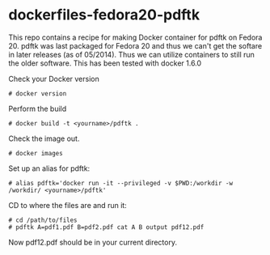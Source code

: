 dockerfiles-fedora20-pdftk
==========================

This repo contains a recipe for making Docker container for pdftk on Fedora 20. 
pdftk was last packaged for Fedora 20 and thus we can't get the softare in later
releases (as of 05/2014). Thus we can utilize containers to still run the older 
software. This has been tested with docker 1.6.0 

Check your Docker version

    # docker version

Perform the build

    # docker build -t <yourname>/pdftk .

Check the image out.

    # docker images

Set up an alias for pdftk:

    # alias pdftk='docker run -it --privileged -v $PWD:/workdir -w /workdir/ <yourname>/pdftk'

CD to where the files are and run it:

    # cd /path/to/files
    # pdftk A=pdf1.pdf B=pdf2.pdf cat A B output pdf12.pdf

Now pdf12.pdf should be in your current directory.

